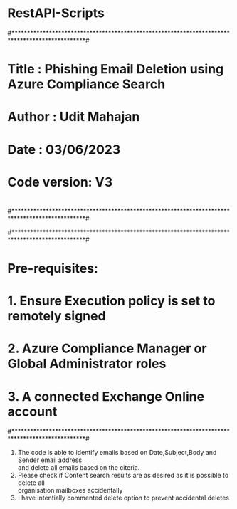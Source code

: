 # RestAPI-Scripts


#***********************************************************************************************#
#                                                                                               #
#    Title       : Phishing Email Deletion using Azure Compliance Search                        #
#    Author      : Udit Mahajan                                                                 #
#    Date        : 03/06/2023                                                                   #
#    Code version: V3                                                                           #
#                                                                                               #
#***********************************************************************************************#

#***********************************************************************************************#
#                                                                                               #
#    Pre-requisites:                                                                            #
#       1. Ensure Execution policy is set to remotely signed                                    #     
#       2. Azure Compliance Manager or Global Administrator roles                               #
#       3. A connected Exchange Online account                                                  #
#***********************************************************************************************#

1.   The code is able to identify emails based on Date,Subject,Body and Sender email address    
     and delete all emails based on the citeria.                                                
2.   Please check if Content search results are as desired as it is possible to delete all      
     organisation mailboxes accidentally                                                        
3.   I have intentially commented delete option to prevent accidental deletes   
